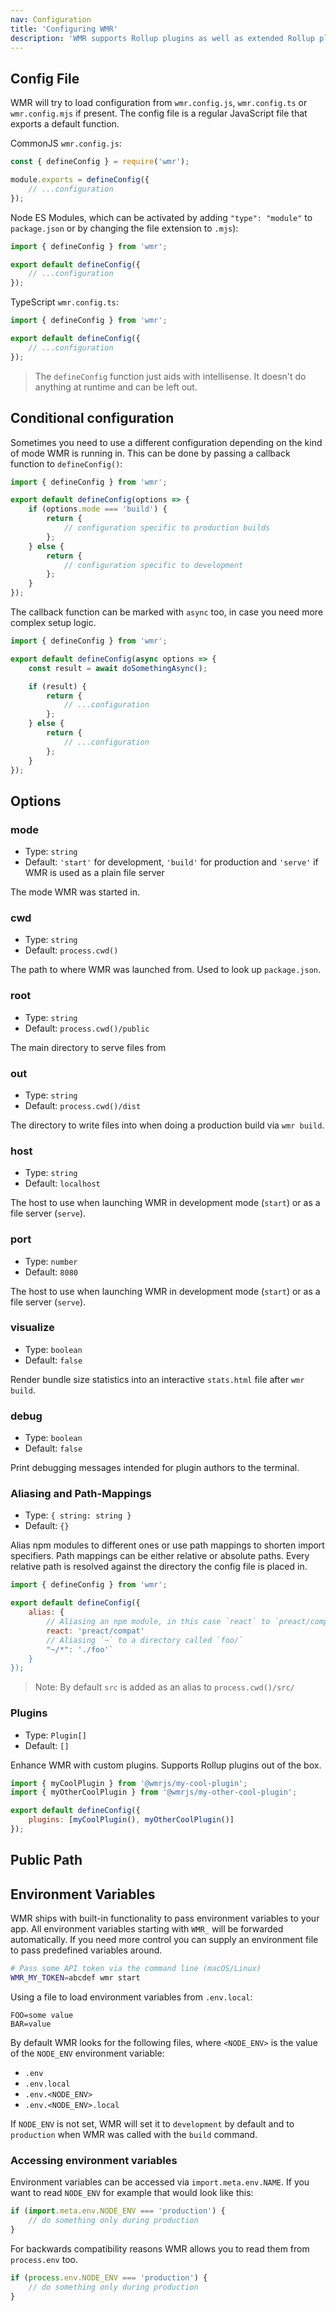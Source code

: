 ```yaml
---
nav: Configuration
title: 'Configuring WMR'
description: 'WMR supports Rollup plugins as well as extended Rollup plugins with WMR-specific features.'
---
```


## Config File

WMR will try to load configuration from `wmr.config.js`, `wmr.config.ts` or `wmr.config.mjs` if present. The config file is a regular JavaScript file that exports a default function.

CommonJS `wmr.config.js`:

```js
const { defineConfig } = require('wmr');

module.exports = defineConfig({
	// ...configuration
});
```

Node ES Modules, which can be activated by adding `"type": "module"` to `package.json` or by changing the file extension to `.mjs`):

```js
import { defineConfig } from 'wmr';

export default defineConfig({
	// ...configuration
});
```

TypeScript `wmr.config.ts`:

```js
import { defineConfig } from 'wmr';

export default defineConfig({
	// ...configuration
});
```

> The `defineConfig` function just aids with intellisense. It doesn't do anything at runtime and can be left out.

## Conditional configuration

Sometimes you need to use a different configuration depending on the kind of mode WMR is running in. This can be done by passing a callback function to `defineConfig()`:

```js
import { defineConfig } from 'wmr';

export default defineConfig(options => {
	if (options.mode === 'build') {
		return {
			// configuration specific to production builds
		};
	} else {
		return {
			// configuration specific to development
		};
	}
});
```

The callback function can be marked with `async` too, in case you need more complex setup logic.

```js
import { defineConfig } from 'wmr';

export default defineConfig(async options => {
	const result = await doSomethingAsync();

	if (result) {
		return {
			// ...configuration
		};
	} else {
		return {
			// ...configuration
		};
	}
});
```

## Options

### mode

- Type: `string`
- Default: `'start'` for development, `'build'` for production and `'serve'` if WMR is used as a plain file server

The mode WMR was started in.

### cwd

- Type: `string`
- Default: `process.cwd()`

The path to where WMR was launched from. Used to look up `package.json`.

### root

- Type: `string`
- Default: `process.cwd()/public`

The main directory to serve files from

### out

- Type: `string`
- Default: `process.cwd()/dist`

The directory to write files into when doing a production build via `wmr build`.

### host

- Type: `string`
- Default: `localhost`

The host to use when launching WMR in development mode (`start`) or as a file server (`serve`).

### port

- Type: `number`
- Default: `8080`

The host to use when launching WMR in development mode (`start`) or as a file server (`serve`).

### visualize

- Type: `boolean`
- Default: `false`

Render bundle size statistics into an interactive `stats.html` file after `wmr build`.

### debug

- Type: `boolean`
- Default: `false`

Print debugging messages intended for plugin authors to the terminal.

### Aliasing and Path-Mappings

- Type: `{ string: string }`
- Default: `{}`

Alias npm modules to different ones or use path mappings to shorten import specifiers. Path mappings can be either relative or absolute paths. Every relative path is resolved against the directory the config file is placed in.

```js
import { defineConfig } from 'wmr';

export default defineConfig({
	alias: {
		// Aliasing an npm module, in this case `react` to `preact/compat`
		react: 'preact/compat'
		// Aliasing `~` to a directory called `foo/`
		"~/*": './foo'`
	}
});
```

> Note: By default `src` is added as an alias to `process.cwd()/src/`

### Plugins

- Type: `Plugin[]`
- Default: `[]`

Enhance WMR with custom plugins. Supports Rollup plugins out of the box.

```js
import { myCoolPlugin } from '@wmrjs/my-cool-plugin';
import { myOtherCoolPlugin } from '@wmrjs/my-other-cool-plugin';

export default defineConfig({
	plugins: [myCoolPlugin(), myOtherCoolPlugin()]
});
```

## Public Path

## Environment Variables

WMR ships with built-in functionality to pass environment variables to your app. All environment variables starting with `WMR_` will be forwarded automatically. If you need more control you can supply an environment file to pass predefined variables around.

```bash
# Pass some API token via the command line (macOS/Linux)
WMR_MY_TOKEN=abcdef wmr start
```

Using a file to load environment variables from `.env.local`:

```env
FOO=some value
BAR=value
```

By default WMR looks for the following files, where `<NODE_ENV>` is the value of the `NODE_ENV` environment variable:

- `.env`
- `.env.local`
- `.env.<NODE_ENV>`
- `.env.<NODE_ENV>.local`

If `NODE_ENV` is not set, WMR will set it to `development` by default and to `production` when WMR was called with the `build` command.

### Accessing environment variables

Environment variables can be accessed via `import.meta.env.NAME`. If you want to read `NODE_ENV` for example that would look like this:

```js
if (import.meta.env.NODE_ENV === 'production') {
	// do something only during production
}
```

For backwards compatibility reasons WMR allows you to read them from `process.env` too.

```js
if (process.env.NODE_ENV === 'production') {
	// do something only during production
}
```
